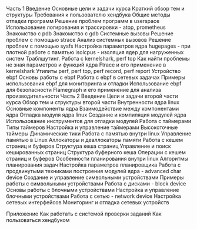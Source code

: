 
Часть 1
    Введение
        Основные цели и задачи курса
        Краткий обзор тем и структуры
        Требования к пользователю хендбука
    Общие методы отладки программ
        Решение проблем программ в userspace
        Использование логирования и трассировки - atop, prometheus
        Знакомство с pdb
        Знакомство с gdb
    Системные вызовы
        Решение проблем с помощью strace
        Анализ системных вызовов
        Решение проблем с помощью sysfs
    Настройка параметров ядра
        hugepages - при плотной работе с памятью
        isolcpus - изоляция ядер для нагруженных систем
    Траблшутинг. Работа с kernelshark, perf top
        Как найти проблемы не зная параметров и функций ядра
        Ftrace и его применение в kernelshark
        Утилиты perf, perf top, perf record, perf report
    Устройство ebpf
        Основы работы с ebpf
        Работа с ebpf в сетевых задачах
        Примеры использования ebpf для мониторинга и отладки
        Использование ebpf для безопасности
        Flamegraph и его применение для анализа производительности
Часть 2
    Введение
        Цели и задачи второй части курса
        Обзор тем и структуры второй части
    Внутренности ядра linux
        Основные компоненты ядра
        Взаимодействие между компонентами ядра
    Отладка модуля ядра linux
        Создание и компиляция модулей ядра
        Использование инструментов для отладки модулей
    Работа с таймерами
        Типы таймеров
        Настройка и управление таймерами
        Высокоточные таймеры
        Динамические тики
    Работа с памятью внутри linux
        Управление памятью в Linux
        Аллокаторы и деаллокаторы памяти
    Работа с кешем страниц и буферов
        Структура кеша страниц
        Управление и поиск кешированных страниц
        Структура буферного кеша
        Операции с кешем страниц и буферов
    Особенности планирования внутри linux
        Алгоритмы планирования задач
        Настройка параметров планировщика
    Работа с продвинутыми техниками построения модулей ядра - advanced char device
        Создание и управление символьными устройствами
        Примеры работы с символьными устройствами
    Работа с дисками - block device
        Основы работы с блочными устройствами
        Настройка и управление блочными устройствами
    Работа с сетью - network device
        Настройка сетевых интерфейсов
        Мониторинг и отладка сетевых устройств


Приложение
    Как работать с системой проверки заданий
    Как пользоваться хендбуком
